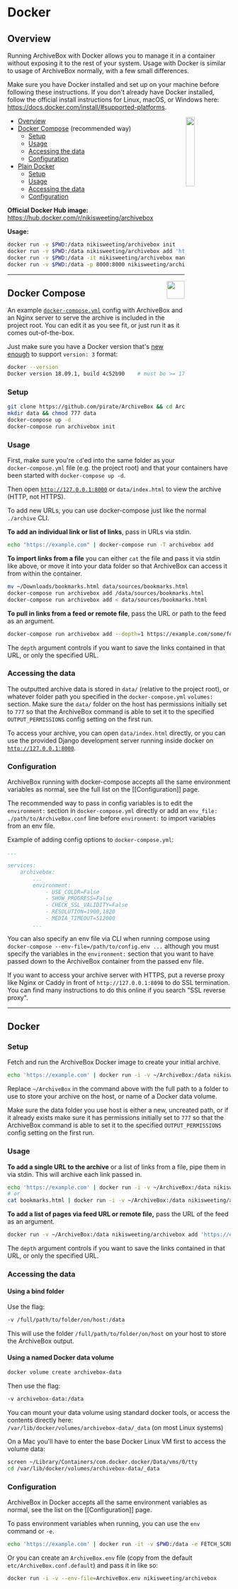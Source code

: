 # Docker

## Overview

Running ArchiveBox with Docker allows you to manage it in a container without exposing it to the rest of your system. Usage with Docker is similar to usage of ArchiveBox normally, with a few small differences.

Make sure you have Docker installed and set up on your machine before following these instructions. If you don't already have Docker installed, follow the official install instructions for Linux, macOS, or Windows here: https://docs.docker.com/install/#supported-platforms.

<img src="https://i.imgur.com/qFAPRwC.png" width="20%" align="right">

- [Overview](#)
- [Docker Compose](#docker-compose) (recommended way)
  - [Setup](#setup)
  - [Usage](#usage)
  - [Accessing the data](#accessing-the-data)
  - [Configuration](#configuration)
- [Plain Docker](#docker)
  - [Setup](#setup-1)
  - [Usage](#usage-1)
  - [Accessing the data](#accessing-the-data-1)
  - [Configuration](#configuration-1)

**Official Docker Hub image:**  
https://hub.docker.com/r/nikisweeting/archivebox

**Usage:**
```bash
docker run -v $PWD:/data nikisweeting/archivebox init
docker run -v $PWD:/data nikisweeting/archivebox add 'https://example.com'
docker run -v $PWD:/data -it nikisweeting/archivebox manage createsuperuser
docker run -v $PWD:/data -p 8000:8000 nikisweeting/archivebox server 0.0.0.0:8000
```

---

<img src="https://i.imgur.com/knwOtky.png" height="40px" align="right">

## Docker Compose

An example [`docker-compose.yml`](https://github.com/pirate/ArchiveBox/blob/master/docker-compose.yml) config with ArchiveBox and an Nginx server to serve the archive is included in the project root. You can edit it as you see fit, or just run it as it comes out-of-the-box.

Just make sure you have a Docker version that's [new enough](https://docs.docker.com/compose/compose-file/) to support `version: 3` format:

```bash
docker --version
Docker version 18.09.1, build 4c52b90    # must be >= 17.04.0
```

### Setup

```bash
git clone https://github.com/pirate/ArchiveBox && cd ArchiveBox
mkdir data && chmod 777 data
docker-compose up -d
docker-compose run archivebox init
```

### Usage

First, make sure you're `cd`'ed into the same folder as your `docker-compose.yml` file (e.g. the project root) and that your containers have been started with `docker-compose up -d`.

Then open [`http://127.0.0.1:8000`](http://127.0.0.1:8000) or `data/index.html` to view the archive (HTTP, not HTTPS).

To add new URLs, you can use docker-compose just like the normal `./archive` CLI.

**To add an individual link or list of links**, pass in URLs via stdin.

```bash
echo "https://example.com" | docker-compose run -T archivebox add
```

**To import links from a file** you can either `cat` the file and pass it via stdin like above, or move it into your data folder so that ArchiveBox can access it from within the container.

```bash
mv ~/Downloads/bookmarks.html data/sources/bookmarks.html
docker-compose run archivebox add /data/sources/bookmarks.html
docker-compose run archivebox add < data/sources/bookmarks.html
```

**To pull in links from a feed or remote file**, pass the URL or path to the feed as an argument.

```bash
docker-compose run archivebox add --depth=1 https://example.com/some/feed.rss
```

The `depth` argument controls if you want to save the links contained in that URL, or only the specified URL.

### Accessing the data

The outputted archive data is stored in `data/` (relative to the project root), or whatever folder path you specified in the `docker-compose.yml` `volumes:` section. Make sure the `data/` folder on the host has permissions initially set to `777` so that the ArchiveBox command is able to set it to the specified `OUTPUT_PERMISSIONS` config setting on the first run.

To access your archive, you can open `data/index.html` directly, or you can use the provided Django development server running inside docker on [`http://127.0.0.1:8000`](http://127.0.0.1:8000).

### Configuration

ArchiveBox running with docker-compose accepts all the same environment variables as normal, see the full list on the [[Configuration]] page.

The recommended way to pass in config variables is to edit the `environment:` section in `docker-compose.yml` directly or add an `env_file: ./path/to/ArchiveBox.conf` line before `environment:` to import variables from an env file.

Example of adding config options to `docker-compose.yml`:

```yaml
...

services:
    archivebox:
        ...
        environment:
            - USE_COLOR=False
            - SHOW_PROGRESS=False
            - CHECK_SSL_VALIDITY=False
            - RESOLUTION=1900,1820
            - MEDIA_TIMEOUT=512000
        ...
```

You can also specify an env file via CLI when running compose using `docker-compose --env-file=/path/to/config.env ...` although you must specify the variables in the `environment:` section that you want to have passed down to the ArchiveBox container from the passed env file.

If you want to access your archive server with HTTPS, put a reverse proxy like Nginx or Caddy in front of `http://127.0.0.1:8098` to do SSL termination. You can find many instructions to do this online if you search "SSL reverse proxy".

---

## Docker

### Setup

Fetch and run the ArchiveBox Docker image to create your initial archive.

```bash
echo 'https://example.com' | docker run -i -v ~/ArchiveBox:/data nikisweeting/archivebox
```

Replace `~/ArchiveBox` in the command above with the full path to a folder to use to store your archive on the host, or name of a Docker data volume.

Make sure the data folder you use host is either a new, uncreated path, or if it already exists make sure it has permissions initially set to `777` so that the ArchiveBox command is able to set it to the specified `OUTPUT_PERMISSIONS` config setting on the first run.

### Usage

**To add a single URL to the archive** or a list of links from a file, pipe them in via stdin. This will archive each link passed in.

```bash
echo 'https://example.com' | docker run -i -v ~/ArchiveBox:/data nikisweeting/archivebox add
# or
cat bookmarks.html | docker run -i -v ~/ArchiveBox:/data nikisweeting/archivebox add
```

**To add a list of pages via feed URL or remote file,** pass the URL of the feed as an argument.

```bash
docker run -v ~/ArchiveBox:/data nikisweeting/archivebox add 'https://example.com/some/rss/feed.xml'
```

The `depth` argument controls if you want to save the links contained in that URL, or only the specified URL.

### Accessing the data

#### Using a bind folder

Use the flag:

```bash
-v /full/path/to/folder/on/host:/data
```

This will use the folder `/full/path/to/folder/on/host` on your host to store the ArchiveBox output.

#### Using a named Docker data volume

```bash
docker volume create archivebox-data
```

Then use the flag:

```bash
-v archivebox-data:/data
```

You can mount your data volume using standard docker tools, or access the contents directly here:  
`/var/lib/docker/volumes/archivebox-data/_data` (on most Linux systems)

On a Mac you'll have to enter the base Docker Linux VM first to access the volume data:

```bash
screen ~/Library/Containers/com.docker.docker/Data/vms/0/tty
cd /var/lib/docker/volumes/archivebox-data/_data
```

### Configuration

ArchiveBox in Docker accepts all the same environment variables as normal, see the list on the [[Configuration]] page.

To pass environment variables when running, you can use the `env` command or `-e`.

```bash
echo 'https://example.com' | docker run -it -v $PWD:/data -e FETCH_SCREENSHOT=False nikisweeting/archivebox add
```

Or you can create an `ArchiveBox.env` file (copy from the default `etc/ArchiveBox.conf.default`) and pass it in like so:

```bash
docker run -i -v --env-file=ArchiveBox.env nikisweeting/archivebox
```

